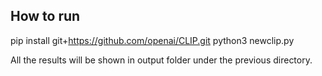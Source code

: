 ## How to run
pip install git+https://github.com/openai/CLIP.git
python3 newclip.py

All the results will be shown in output folder under the previous directory.
